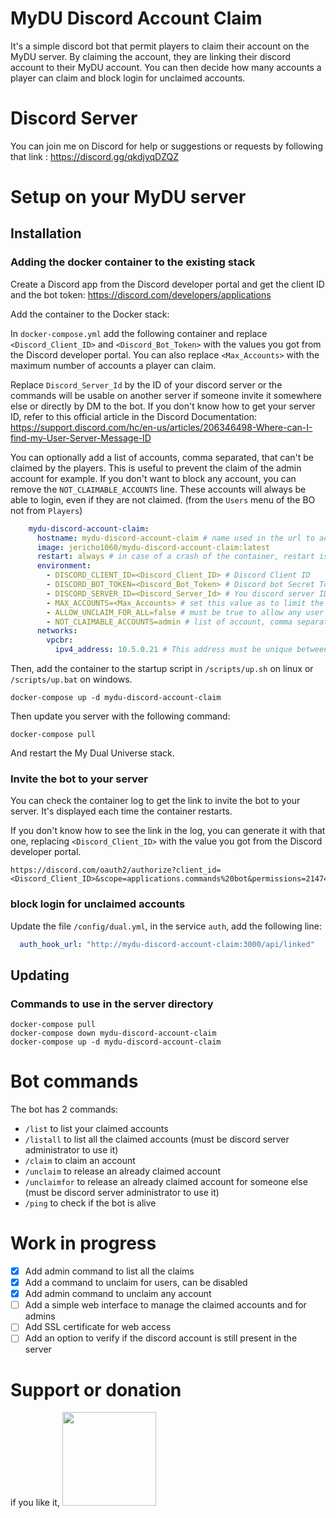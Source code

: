 # MyDU Discord Account Claim

It's a simple discord bot that permit players to claim their account on the MyDU server.
By claiming the account, they are linking their discord account to their MyDU account. You can then decide how many accounts a player can claim and block login for unclaimed accounts.

# Discord Server

You can join me on Discord for help or suggestions or requests by following that link : https://discord.gg/qkdjyqDZQZ

# Setup on your MyDU server

## Installation

### Adding the docker container to the existing stack 

Create a Discord app from the Discord developer portal and get the client ID and the bot token: https://discord.com/developers/applications

Add the container to the Docker stack:

In `docker-compose.yml` add the following container and replace `<Discord_Client_ID>` and `<Discord_Bot_Token>` with the values you got from the Discord developer portal. You can also replace `<Max_Accounts>` with the maximum number of accounts a player can claim.

Replace `Discord_Server_Id` by the ID of your discord server or the commands will be usable on another server if someone invite it somewhere else or directly by DM to the bot. If you don't know how to get your server ID, refer to this official article in the Discord Documentation: https://support.discord.com/hc/en-us/articles/206346498-Where-can-I-find-my-User-Server-Message-ID

You can optionally add a list of accounts, comma separated, that can't be claimed by the players. This is useful to prevent the claim of the admin account for example. If you don't want to block any account, you can remove the `NOT_CLAIMABLE_ACCOUNTS` line. These accounts will always be able to login, even if they are not claimed. (from the `Users` menu of the BO not from `Players`)

```yml
    mydu-discord-account-claim:
      hostname: mydu-discord-account-claim # name used in the url to access the webhook
      image: jericho1060/mydu-discord-account-claim:latest
      restart: always # in case of a crash of the container, restart is asap
      environment:
        - DISCORD_CLIENT_ID=<Discord_Client_ID> # Discord Client ID
        - DISCORD_BOT_TOKEN=<Discord_Bot_Token> # Discord bot Secret Token
        - DISCORD_SERVER_ID=<Discord_Server_Id> # You discord server ID, set it to protect from admin commands to be used from another server or by DM to the bot
        - MAX_ACCOUNTS=<Max_Accounts> # set this value as to limit the number of MyDU account a discord account can claim 
        - ALLOW_UNCLAIM_FOR_ALL=false # must be true to allow any user to unclaim an account at any moment
        - NOT_CLAIMABLE_ACCOUNTS=admin # list of account, comma separated, than can't be claimed. You also need to add any bot from other mods here. These accounts don't need a claim to login on the MyDU Server. These names are from the "users" menu of the BO, not from the "players" menu.
      networks:
        vpcbr:
          ipv4_address: 10.5.0.21 # This address must be unique between all containers, you can change this value
```

Then, add the container to the startup script in `/scripts/up.sh` on linux or `/scripts/up.bat` on windows.
```shell
docker-compose up -d mydu-discord-account-claim
```

Then update you server with the following command:
```shell
docker-compose pull
```
And restart the My Dual Universe stack.

### Invite the bot to your server

You can check the container log to get the link to invite the bot to your server. It's displayed each time the container restarts.

If you don't know how to see the link in the log, you can generate it with that one, replacing `<Discord_Client_ID>` with the value you got from the Discord developer portal.
```
https://discord.com/oauth2/authorize?client_id=<Discord_Client_ID>&scope=applications.commands%20bot&permissions=2147485696
```

### block login for unclaimed accounts

Update the file `/config/dual.yml`, in the service `auth`, add the following line:
```yml
  auth_hook_url: "http://mydu-discord-account-claim:3000/api/linked"
```

## Updating

### Commands to use in the server directory

```shell
docker-compose pull
docker-compose down mydu-discord-account-claim
docker-compose up -d mydu-discord-account-claim
```

# Bot commands

The bot has 2 commands:
- `/list` to list your claimed accounts
- `/listall` to list all the claimed accounts (must be discord server administrator to use it)
- `/claim` to claim an account
- `/unclaim` to release an already claimed account
- `/unclaimfor` to release an already claimed account for someone else  (must be discord server administrator to use it)
- `/ping` to check if the bot is alive

# Work in progress

- [x] Add admin command to list all the claims
- [x] Add a command to unclaim for users, can be disabled
- [x] Add admin command to unclaim any account
- [ ] Add a simple web interface to manage the claimed accounts and for admins
- [ ] Add SSL certificate for web access
- [ ] Add an option to verify if the discord account is still present in the server

# Support or donation

if you like it, [<img src="https://github.com/Jericho1060/DU-Industry-HUD/blob/main/ressources/images/ko-fi.png?raw=true" width="150">](https://ko-fi.com/jericho1060)